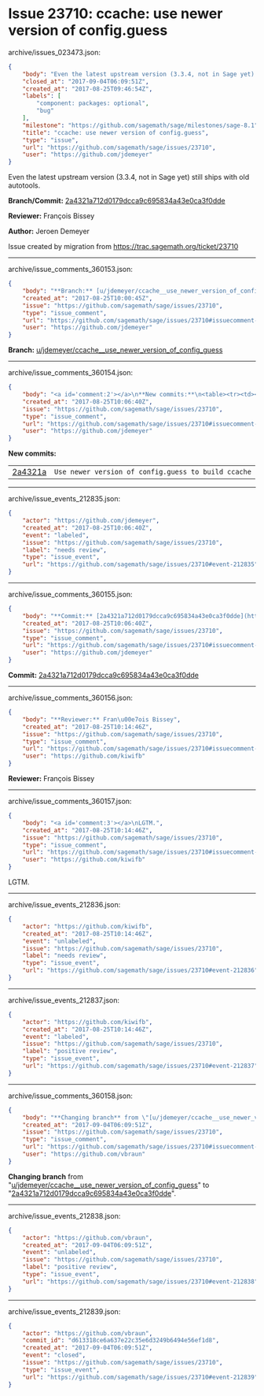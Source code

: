 # Issue 23710: ccache: use newer version of config.guess

archive/issues_023473.json:
```json
{
    "body": "Even the latest upstream version (3.3.4, not in Sage yet) still ships with old autotools.\n\n**Branch/Commit:** [2a4321a712d0179dcca9c695834a43e0ca3f0dde](https://github.com/sagemath/sagetrac-mirror/commit/2a4321a712d0179dcca9c695834a43e0ca3f0dde)\n\n**Reviewer:** Fran\u00e7ois Bissey\n\n**Author:** Jeroen Demeyer\n\nIssue created by migration from https://trac.sagemath.org/ticket/23710\n\n",
    "closed_at": "2017-09-04T06:09:51Z",
    "created_at": "2017-08-25T09:46:54Z",
    "labels": [
        "component: packages: optional",
        "bug"
    ],
    "milestone": "https://github.com/sagemath/sage/milestones/sage-8.1",
    "title": "ccache: use newer version of config.guess",
    "type": "issue",
    "url": "https://github.com/sagemath/sage/issues/23710",
    "user": "https://github.com/jdemeyer"
}
```
Even the latest upstream version (3.3.4, not in Sage yet) still ships with old autotools.

**Branch/Commit:** [2a4321a712d0179dcca9c695834a43e0ca3f0dde](https://github.com/sagemath/sagetrac-mirror/commit/2a4321a712d0179dcca9c695834a43e0ca3f0dde)

**Reviewer:** François Bissey

**Author:** Jeroen Demeyer

Issue created by migration from https://trac.sagemath.org/ticket/23710





---

archive/issue_comments_360153.json:
```json
{
    "body": "**Branch:** [u/jdemeyer/ccache__use_newer_version_of_config_guess](https://github.com/sagemath/sagetrac-mirror/tree/u/jdemeyer/ccache__use_newer_version_of_config_guess)",
    "created_at": "2017-08-25T10:00:45Z",
    "issue": "https://github.com/sagemath/sage/issues/23710",
    "type": "issue_comment",
    "url": "https://github.com/sagemath/sage/issues/23710#issuecomment-360153",
    "user": "https://github.com/jdemeyer"
}
```

**Branch:** [u/jdemeyer/ccache__use_newer_version_of_config_guess](https://github.com/sagemath/sagetrac-mirror/tree/u/jdemeyer/ccache__use_newer_version_of_config_guess)



---

archive/issue_comments_360154.json:
```json
{
    "body": "<a id='comment:2'></a>\n**New commits:**\n<table><tr><td><a href=\"https://github.com/sagemath/sagetrac-mirror/commit/2a4321a712d0179dcca9c695834a43e0ca3f0dde\">2a4321a</a></td><td><code>Use newer version of config.guess to build ccache</code></td></tr></table>\n",
    "created_at": "2017-08-25T10:06:40Z",
    "issue": "https://github.com/sagemath/sage/issues/23710",
    "type": "issue_comment",
    "url": "https://github.com/sagemath/sage/issues/23710#issuecomment-360154",
    "user": "https://github.com/jdemeyer"
}
```

<a id='comment:2'></a>
**New commits:**
<table><tr><td><a href="https://github.com/sagemath/sagetrac-mirror/commit/2a4321a712d0179dcca9c695834a43e0ca3f0dde">2a4321a</a></td><td><code>Use newer version of config.guess to build ccache</code></td></tr></table>




---

archive/issue_events_212835.json:
```json
{
    "actor": "https://github.com/jdemeyer",
    "created_at": "2017-08-25T10:06:40Z",
    "event": "labeled",
    "issue": "https://github.com/sagemath/sage/issues/23710",
    "label": "needs review",
    "type": "issue_event",
    "url": "https://github.com/sagemath/sage/issues/23710#event-212835"
}
```



---

archive/issue_comments_360155.json:
```json
{
    "body": "**Commit:** [2a4321a712d0179dcca9c695834a43e0ca3f0dde](https://github.com/sagemath/sagetrac-mirror/commit/2a4321a712d0179dcca9c695834a43e0ca3f0dde)",
    "created_at": "2017-08-25T10:06:40Z",
    "issue": "https://github.com/sagemath/sage/issues/23710",
    "type": "issue_comment",
    "url": "https://github.com/sagemath/sage/issues/23710#issuecomment-360155",
    "user": "https://github.com/jdemeyer"
}
```

**Commit:** [2a4321a712d0179dcca9c695834a43e0ca3f0dde](https://github.com/sagemath/sagetrac-mirror/commit/2a4321a712d0179dcca9c695834a43e0ca3f0dde)



---

archive/issue_comments_360156.json:
```json
{
    "body": "**Reviewer:** Fran\u00e7ois Bissey",
    "created_at": "2017-08-25T10:14:46Z",
    "issue": "https://github.com/sagemath/sage/issues/23710",
    "type": "issue_comment",
    "url": "https://github.com/sagemath/sage/issues/23710#issuecomment-360156",
    "user": "https://github.com/kiwifb"
}
```

**Reviewer:** François Bissey



---

archive/issue_comments_360157.json:
```json
{
    "body": "<a id='comment:3'></a>\nLGTM.",
    "created_at": "2017-08-25T10:14:46Z",
    "issue": "https://github.com/sagemath/sage/issues/23710",
    "type": "issue_comment",
    "url": "https://github.com/sagemath/sage/issues/23710#issuecomment-360157",
    "user": "https://github.com/kiwifb"
}
```

<a id='comment:3'></a>
LGTM.



---

archive/issue_events_212836.json:
```json
{
    "actor": "https://github.com/kiwifb",
    "created_at": "2017-08-25T10:14:46Z",
    "event": "unlabeled",
    "issue": "https://github.com/sagemath/sage/issues/23710",
    "label": "needs review",
    "type": "issue_event",
    "url": "https://github.com/sagemath/sage/issues/23710#event-212836"
}
```



---

archive/issue_events_212837.json:
```json
{
    "actor": "https://github.com/kiwifb",
    "created_at": "2017-08-25T10:14:46Z",
    "event": "labeled",
    "issue": "https://github.com/sagemath/sage/issues/23710",
    "label": "positive review",
    "type": "issue_event",
    "url": "https://github.com/sagemath/sage/issues/23710#event-212837"
}
```



---

archive/issue_comments_360158.json:
```json
{
    "body": "**Changing branch** from \"[u/jdemeyer/ccache__use_newer_version_of_config_guess](https://github.com/sagemath/sagetrac-mirror/tree/u/jdemeyer/ccache__use_newer_version_of_config_guess)\" to \"[2a4321a712d0179dcca9c695834a43e0ca3f0dde](https://github.com/sagemath/sagetrac-mirror/commit/2a4321a712d0179dcca9c695834a43e0ca3f0dde)\".",
    "created_at": "2017-09-04T06:09:51Z",
    "issue": "https://github.com/sagemath/sage/issues/23710",
    "type": "issue_comment",
    "url": "https://github.com/sagemath/sage/issues/23710#issuecomment-360158",
    "user": "https://github.com/vbraun"
}
```

**Changing branch** from "[u/jdemeyer/ccache__use_newer_version_of_config_guess](https://github.com/sagemath/sagetrac-mirror/tree/u/jdemeyer/ccache__use_newer_version_of_config_guess)" to "[2a4321a712d0179dcca9c695834a43e0ca3f0dde](https://github.com/sagemath/sagetrac-mirror/commit/2a4321a712d0179dcca9c695834a43e0ca3f0dde)".



---

archive/issue_events_212838.json:
```json
{
    "actor": "https://github.com/vbraun",
    "created_at": "2017-09-04T06:09:51Z",
    "event": "unlabeled",
    "issue": "https://github.com/sagemath/sage/issues/23710",
    "label": "positive review",
    "type": "issue_event",
    "url": "https://github.com/sagemath/sage/issues/23710#event-212838"
}
```



---

archive/issue_events_212839.json:
```json
{
    "actor": "https://github.com/vbraun",
    "commit_id": "d613318ce6a637e22c35e6d3249b6494e56ef1d8",
    "created_at": "2017-09-04T06:09:51Z",
    "event": "closed",
    "issue": "https://github.com/sagemath/sage/issues/23710",
    "type": "issue_event",
    "url": "https://github.com/sagemath/sage/issues/23710#event-212839"
}
```
